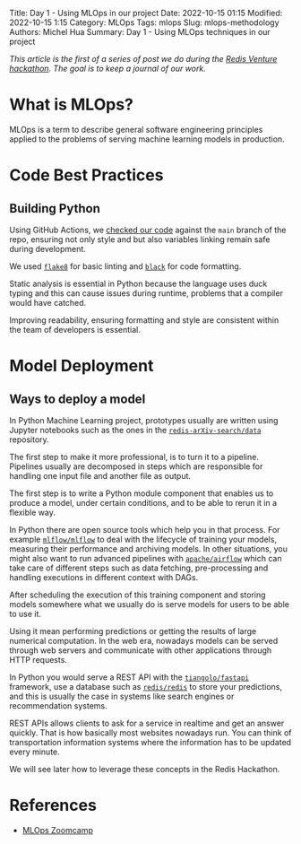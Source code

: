 Title: Day 1 - Using MLOps in our project
Date: 2022-10-15 01:15
Modified: 2022-10-15 1:15
Category: MLOps
Tags: mlops
Slug: mlops-methodology
Authors: Michel Hua
Summary: Day 1 - Using MLOps techniques in our project

_This article is the first of a series of post we do during the [Redis Venture hackathon](https://hackathon.redisventures.com). The goal is to keep a journal of our work._

# What is MLOps?

MLOps is a term to describe general software engineering principles applied to the problems of serving machine learning models in production.

# Code Best Practices

## Building Python

Using GitHub Actions, we [checked our code](https://github.com/artefactory/redis-team-THM/blob/main/.github/workflows/ci-python.yml) against the `main` branch of the repo, ensuring not only style and but also variables linking remain safe during development.

We used [`flake8`](https://github.com/PyCQA/flake8) for basic linting and [`black`](https://github.com/psf/black) for code formatting.

Static analysis is essential in Python because the language uses duck typing and this can cause issues during runtime, problems that a compiler would have catched.

Improving readability, ensuring formatting and style are consistent within the team of developers is essential.

# Model Deployment

## Ways to deploy a model

In Python Machine Learning project, prototypes usually are written using Jupyter notebooks such as the ones in the [`redis-arXiv-search/data`](https://github.com/RedisVentures/redis-arXiv-search/tree/main/data) repository.

The first step to make it more professional, is to turn it to a pipeline. Pipelines usually are decomposed in steps which are responsible for handling one input file and another file as output.

The first step is to write a Python module component that enables us to produce a model, under certain conditions, and to be able to rerun it in a flexible way.

In Python there are open source tools which help you in that process. For example [`mlflow/mlflow`](https://github.com/mlflow/mlflow) to deal with the lifecycle of training your models, measuring their performance and archiving models. In other situations, you might also want to run advanced pipelines with [`apache/airflow`](https://github.com/apache/airflow) which can take care of different steps such as data fetching, pre-processing and handling executions in different context with DAGs.

After scheduling the execution of this training component and storing models somewhere what we usually do is serve models for users to be able to use it.

Using it mean performing predictions or getting the results of large numerical computation. In the web era, nowadays models can be served through web servers and communicate with other applications through HTTP requests.

In Python you would serve a REST API with the [`tiangolo/fastapi`](https://github.com/tiangolo/fastapi) framework, use a database such as [`redis/redis`](https://github.com/redis/redis) to store your predictions, and this is usually the case in systems like search engines or recommendation systems.

REST APIs allows clients to ask for a service in realtime and get an answer quickly. That is how basically most websites nowadays run. You can think of transportation information systems where the information has to be updated every minute.

We will see later how to leverage these concepts in the Redis Hackathon.

# References

- [MLOps Zoomcamp](https://github.com/DataTalksClub/mlops-zoomcamp/)